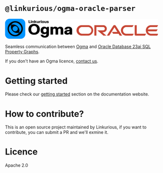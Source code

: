 # `@linkurious/ogma-oracle-parser`

![@linkurious/ogma-oracle-parser Logo](https://raw.githubusercontent.com/Linkurious/ogma-oracle-parser/develop/logo.svg)

Seamless communication between [Ogma](https://doc.linkurious.com/ogma/latest/) and [Oracle Database 23ai SQL Property Graphs](https://docs.oracle.com/en/database/oracle/property-graph/24.3/spgdg/sql-property-graph.html).

If you don't have an Ogma licence, [contact us](https://doc.linkurious.com/ogma/latest/contact.html).

# Getting started

Please check our [getting started](https://linkurious.github.io/ogma-oracle-parser/getting-started.html) section on the documentation website.

# How to contribute?

This is an open source project maintained by Linkurious, if you want to contribute, you can submit a PR and we'll exmine it.

# Licence

Apache 2.0
